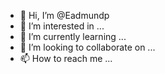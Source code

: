- 👋 Hi, I’m @Eadmundp
- 👀 I’m interested in ...
- 🌱 I’m currently learning ...
- 💞️ I’m looking to collaborate on ...
- 📫 How to reach me ...

<!---
Eadmundp/Eadmundp is a ✨ special ✨ repository because its `README.md` (this file) appears on your GitHub profile.
You can click the Preview link to take a look at your changes.
--->

